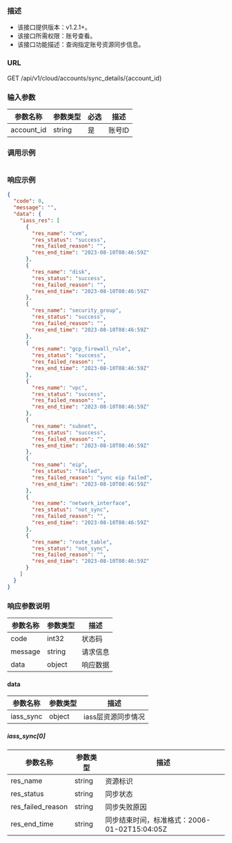 ### 描述

- 该接口提供版本：v1.2.1+。
- 该接口所需权限：账号查看。
- 该接口功能描述：查询指定账号资源同步信息。

### URL

GET /api/v1/cloud/accounts/sync_details/{account_id}

### 输入参数

| 参数名称       | 参数类型   | 必选 | 描述   |
|------------|--------|----|------|
| account_id | string | 是  | 账号ID |

### 调用示例

```json
```

### 响应示例

```json
{
  "code": 0,
  "message": "",
  "data": {
    "iass_res": [
      {
        "res_name": "cvm",
        "res_status": "success",
        "res_failed_reason": "",
        "res_end_time": "2023-08-10T08:46:59Z"
      },
      {
        "res_name": "disk",
        "res_status": "success",
        "res_failed_reason": "",
        "res_end_time": "2023-08-10T08:46:59Z"
      },
      {
        "res_name": "security_group",
        "res_status": "success",
        "res_failed_reason": "",
        "res_end_time": "2023-08-10T08:46:59Z"
      },
      {
        "res_name": "gcp_firewall_rule",
        "res_status": "success",
        "res_failed_reason": "",
        "res_end_time": "2023-08-10T08:46:59Z"
      },
      {
        "res_name": "vpc",
        "res_status": "success",
        "res_failed_reason": "",
        "res_end_time": "2023-08-10T08:46:59Z"
      },
      {
        "res_name": "subnet",
        "res_status": "success",
        "res_failed_reason": "",
        "res_end_time": "2023-08-10T08:46:59Z"
      },
      {
        "res_name": "eip",
        "res_status": "failed",
        "res_failed_reason": "sync eip failed",
        "res_end_time": "2023-08-10T08:46:59Z"
      },
      {
        "res_name": "network_interface",
        "res_status": "not_sync",
        "res_failed_reason": "",
        "res_end_time": "2023-08-10T08:46:59Z"
      },
      {
        "res_name": "route_table",
        "res_status": "not_sync",
        "res_failed_reason": "",
        "res_end_time": "2023-08-10T08:46:59Z"
      }
    ]
  }
}
```

### 响应参数说明

| 参数名称    | 参数类型   | 描述   |
|---------|--------|------|
| code    | int32  | 状态码  |
| message | string | 请求信息 |
| data    | object | 响应数据 |

#### data

| 参数名称      | 参数类型   | 描述          |
|-----------|--------|-------------|
| iass_sync | object | iass层资源同步情况 |

##### iass_sync[0]

| 参数名称              | 参数类型   | 描述                               |
|-------------------|--------|----------------------------------|
| res_name          | string | 资源标识                             |
| res_status        | string | 同步状态                             |
| res_failed_reason | string | 同步失败原因                           |
| res_end_time      | string | 同步结束时间，标准格式：2006-01-02T15:04:05Z |